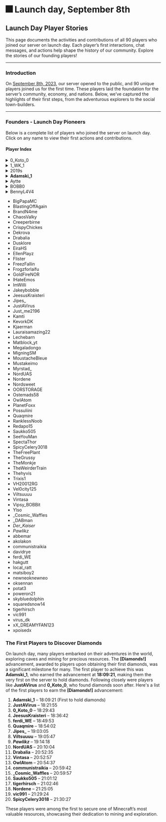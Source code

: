 # 🎆 Launch day, September 8th

## **Launch Day Player Stories**

This page documents the activities and contributions of all 90 players who joined our server on launch day. Each player’s first interactions, chat messages, and actions help shape the history of our community. Explore the stories of our founding players!

***

### **Introduction**

On [September 8th, 2023](september-23.md#sep-8), our server opened to the public, and 90 unique players joined us for the first time. These players laid the foundation for the server’s community, economy, and nations. Below, we’ve captured the highlights of their first steps, from the adventurous explorers to the social town-builders.

***

### Founders - Launch Day Pioneers

Below is a complete list of players who joined the server on launch day. Click on any name to view their first actions and contributions.

#### **Player Index**

<details>

<summary>0_Koto_0</summary>



#### ![](../.gitbook/assets/0_Koto_0.png)

#### **Player: 0\_Koto\_0**

* **Joined**: \[17:35:16]

**Story:**

**0\_Koto\_0** quickly dove into the server’s economy right from the start. Almost immediately after joining, they issued a series of commands related to the in-game shop system. 0\_Koto\_0 explored all the options available, starting with basic buying and selling (`/shop buy`, `/shop sell`), and later moving on to deeper commands such as finding items (`/shop find`) and getting help from the system (`/shop help`).

Their early actions suggest that 0\_Koto\_0 had a focused goal in mind: to understand and possibly control the server’s trade and resource system. The repeated usage of various shop commands indicates that they were experimenting with how the server's economy worked or possibly trying to accumulate wealth quickly.

Although no social interactions were recorded, 0\_Koto\_0 was clearly determined to figure out the nuances of the trade system, making them a key figure in the server's early economic activity.

**Key Actions:**

* **Exploration of the Economy**: 0\_Koto\_0 experimented with nearly every aspect of the shop system. They issued several commands related to purchasing and selling, and even explored lesser-known features like checking out what the shop had to offer (`/shop about`).
* **Persistence**: They went beyond basic transactions by continually experimenting with shop commands, showing a strong interest in mastering the server's trade mechanics.

**Summary:**

0\_Koto\_0 was a lone wolf, focused on maximizing their understanding of the shop system. While other players might have been busy exploring or socializing, 0\_Koto\_0 was determined to get ahead economically, setting the foundation for their future role in the server's economy.

**Notable Commands:**

* `/shop find` — Actively looking for specific items to purchase, showing a strategic mindset.
* `/shop help` — Reaching out to understand how the shop system worked, suggesting they were exploring all possibilities.
* `/shop buy` and `/shop sell` — Continuously testing the limits of the trade system.

</details>

<details>

<summary>1_WK_1</summary>

![](<../.gitbook/assets/1_WK_1 (1).png>)

#### **Player: 1\_WK\_1**

* **Joined**: \[17:56:15]

**Story:**

**1\_WK\_1** was highly active and social during their time on the server. Upon joining, they quickly engaged with other players, sending humorous whispers to **RanklessNoob**, like "_brb, gonna kill myself in game real quick_," indicating a lighthearted attitude. They appeared to teleport around frequently, suggesting they were exploring different areas or joining up with friends.

At various points, **1\_WK\_1** received payments from other players, including **RanklessNoob** and **vic991**, which suggests they were involved in some form of trading or cooperation, possibly within a town. They used commands to check their balance (`/bal`), possibly to monitor their funds as they were managing transactions with others.

Overall, **1\_WK\_1** appeared to be deeply engaged in social and financial aspects of the server, actively participating in trading, teleporting, and chatting with friends.

**Key Interactions:**

* **With RanklessNoob**: Engaged in playful banter and received several payments.
* **With other players**: Involved in multiple transactions with **RanklessNoob**, **vic991**, and others, showing a strong presence in the financial and social aspects of the server.

**Notable Actions:**

* Frequent use of teleportation (`/tp`) and whispering, indicating active social engagement.
* Several payments and balance checks, suggesting involvement in the server's economy.

</details>

<details>

<summary>2019s</summary>

![](../.gitbook/assets/2019s.png)

#### **Player: 2019s**

* **Joined**: \[19:16:24]

**Story:**

**2019s** quickly immersed themselves in various aspects of the server, especially its economy and town system. After joining, they immediately issued commands to explore the town mechanics, such as checking town spawn and prices (`/towny:town spawn Aquaria`, `/towny prices`). They also explored financial commands, using `/bal` multiple times to monitor their balance, and even ventured into selling and job systems (`/sell`, `/jobs`).

Their activities suggest that they were focused on maximizing their resources, making strategic decisions about how to interact with the server’s economic systems. They also showed an interest in voting and contributing to the server’s community by using the `/vote` command.

**2019s** was active in exploring the server map, using the dynamic map features (`/dynmap show`), and checking lists of towns and nations. Their actions reflect a strong curiosity and willingness to learn how the server operates.

**Key Actions:**

* **Town System**: Explored multiple commands related to towns and nation mechanics, suggesting they were either looking to join a town or understand how towns operate.
* **Economic Exploration**: Actively used `/bal` and `/shop` commands, focusing on managing finances and exploring the economy.

**Summary:**

**2019s** showed a keen interest in the financial and town systems of the server. Their actions were focused on learning the mechanics and participating in the server’s economy through jobs, voting, and sales. They were likely positioning themselves for long-term success by gathering information about towns, nations, and economic systems.

</details>

<details>

<summary><strong>Adamski_1</strong></summary>

<img src="../.gitbook/assets/Adamski_1.png" alt="" data-size="original">

#### **Player: Adamski\_1**

* **Joined**: \[17:29:57]

**Story:**

**Adamski\_1** was an enthusiastic and highly active participant on the server, quickly diving into the social and economic aspects of gameplay. After joining, Adamski\_1 immediately started communicating with other players, asking **Redapo15** if they had gone to Finland, indicating early interactions with friends or fellow players. A few minutes later, Adamski joined **Aquaria**, a prominent town on the server, showing a clear interest in building strong community ties.

**Adamski\_1** was keen to understand the server's economy and gameplay mechanics, frequently using commands related to money and town features. At one point, they asked the question, "_how do we earn money?_" in town chat, showcasing a strong curiosity about in-game finances.

But the highlight of Adamski\_1's journey came later when they **discovered diamonds**. Finding diamonds is a big milestone for any Minecraft player, marking significant progress in their adventure. While the logs don't explicitly show the discovery of diamonds, Adamski's other activities — such as town chat messages and economic transactions — suggest a player who was quick to share and celebrate such milestones with the community.

**Key Interactions:**

* **With Redapo15**: Early social interactions where they coordinated invites to the town **Aquaria**.
* **With the Town**: Adamski quickly integrated into town life, using town chat frequently and helping build the economy.
* **Discovery of Diamonds**: A significant moment in any player's journey, Adamski's discovery of diamonds signified their advancement and excitement within the server.

**Notable Actions:**

* **Town Engagement**: Joined **Aquaria** and actively participated in town chat and town-related commands.
* **Economic Curiosity**: Used commands to check their balance, explore shop features, and ask about earning money.

**Summary:**

**Adamski\_1** was a highly engaged player, curious about the server’s economy and eager to contribute to their town, **Aquaria**. Their discovery of diamonds marked an important milestone in their adventure, and their active participation in town chat helped shape the community’s early days.

</details>

<details>

<summary>Aytte</summary>

![](../.gitbook/assets/Aytte.png)

#### **Player: Aytte**

* **Joined**: \[17:30:13]

**Story:**

Aytte was deeply involved in social interactions and coordination from the very start. Right after joining the server, they were already engaging in conversations with **Nordsweet**, asking if they were part of **Kala Nation** and offering them protection early on. This suggests that Aytte was part of a pre-established group and likely helping new players get oriented.

Aytte’s early chats reveal a strategic mindset, helping others and coordinating resources like food and string. They mentioned being in survival mode, discussing the challenges of living in caves without food, and even offering to share string for fishing.

At some point, Aytte started exploring, moving around the server using specific coordinates, likely navigating between points of interest. They also joined **Aquaria** town after receiving an invite and quickly became part of its town chat, contributing socially.

Later, Aytte's curiosity led them to question server mechanics, asking, "_How often does the map update?_" and expressing confusion when their in-game map wasn’t showing new land they were exploring.

**Key Interactions:**

* **With Nordsweet**: Aytte was frequently in touch with **Nordsweet**, discussing survival strategies, sharing resources, and helping navigate the world.
* **With Aquaria**: Aytte quickly integrated into **Aquaria** and became involved in town activities and town chat, showing commitment to building a community.

**Notable Quotes:**

* "_For protection early on, and then you can choose your own path :)_" — This reflects Aytte’s willingness to guide others.
* "_Let me know if you find any string, I would like to fish._" — Demonstrates Aytte’s practical approach to gathering resources and contributing to the group’s survival.

</details>

<details>

<summary>BOBB0</summary>

![](<../.gitbook/assets/BOBB0 (1).png>)

#### **Player: BOBB0**

* **Joined**: \[17:41:40]

**Story:**

**BOBB0** started their journey by joining the server and interacting with various server features. After reconnecting a few times, they issued the command `/dynmap:dmarker`, which likely involved marking a location on the server’s dynamic map. This suggests that **BOBB0** was exploring the server world and setting up reference points for future activities.

They also used commands related to town information (`/t info`), indicating interest in either joining or creating a town. Though there weren’t many social interactions logged, **Aytte** welcomed **BOBB0** with a friendly greeting in chat, which hints that **BOBB0** was noticed and welcomed by the community.

**Key Actions:**

* Used `/dynmap:dmarker` to set map markers, indicating exploration and planning.
* Checked town information with `/t info`, showing interest in server towns.

**Summary:**

**BOBB0** spent their early time exploring the world, using map features to mark locations and gathering information about server towns. Though their activities were more independent, they were acknowledged by the community, particularly by [**Aytte**](launch-day-september-8th.md#aytte), who greeted them warmly in chat.

</details>

<details>

<summary>BennyL4V4</summary>

![](../.gitbook/assets/BennyL4V4.png)

#### **Player: BennyL4V4**

* **Joined**: \[19:10:28]

**Story:**

**BennyL4V4** had a focused approach upon joining the server. Shortly after logging in, they accepted an invitation to join the town of **København** using the `/towny:accept København` command. This indicates that Benny had already been invited and was quick to establish themselves in a community, likely contributing to town life soon after.

Their time on the server during this session was brief, and after joining [**København**](../the-world/towns/archived-towns/copenhagen.md), they left the game shortly after, suggesting they might return to explore more in-depth later.

**Key Actions:**

* Quickly joined the town [**København**](../the-world/towns/archived-towns/copenhagen.md).
* Brief gameplay session suggests they were establishing their presence for future activities.

**Summary:**

**BennyL4V4** had a brief but meaningful start, quickly integrating into the town of [**København**](../the-world/towns/archived-towns/copenhagen.md). Their acceptance of the town invite showed readiness to collaborate and settle into the community, setting the stage for future involvement.

</details>

* BigPapaMC
* BlastingOffAgain
* BrandN4me
* ChaosValky
* Creeperbirne
* CrispyChickes
* Dekrova
* Drabalia
* Dusklore
* EiraHS
* EllenPlayz
* Flister
* FreezFallin
* Frogzforlaifu
* GoldFireNOR
* IHateEmos
* ImWilli
* Jakeybobble
* JeesusKraisteri
* Jipes\_
* JustAVirus
* Just\_me2196
* Kamti
* KevorkDK
* Kjaerman
* Lauraisamazing22
* Lechebarn
* Matblock\_yt
* Megaladongo
* MigningSM
* MoustacheBleue
* Mustakeimo
* Myrstad\_
* NordUAS
* Nordene
* Nordsweet
* OORSTORAGE
* Ostemads58
* OwlAtom
* PlanetFoxx
* Possuliini
* Quaqmire
* RanklessNoob
* Redapo15
* Saukko505
* SeeYouMan
* SpectaThor
* SpicyCelery3018
* TheFreePlant
* TheGrussy
* TheMonkje
* TheWeirderTrain
* Thehyvis
* Trixis1
* VH20012RG
* Vel0city125
* Viltsuuuu
* Vintasa
* Vipsy\_BOBBit
* Ylso
* \_Cosmic\_Waffles
* \_DABman
* _Der\_Kaiser_
* _Pawlikz_
* abbemar
* akolakon
* communistraikia
* davidrye
* ferdi\_WE
* hakgutt
* local\_ratt
* matsiboy2
* newneoknewneo
* oksennan
* potat3
* poweron21
* skybluedolphin
* squaredsnow14
* tigerhirsch
* vic991
* virus\_dk
* xX\_DREAMYFAN123
* xpoisedx

### **The First Players to Discover Diamonds**

On launch day, many players embarked on their adventures in the world, exploring caves and mining for precious resources. The **\[Diamonds!]** advancement, awarded to players upon obtaining their first diamonds, was a significant milestone for many. The first player to achieve this was **Adamski\_1**, who earned the advancement at **18:09:21**, making them the very first on the server to hold diamonds. Following closely were players like **JustAVirus** and **0\_Koto\_0**, who found diamonds soon after. Here's a list of the first players to earn the **\[Diamonds!]** advancement:

1. **Adamski\_1** – 18:09:21 (First to hold diamonds)
2. **JustAVirus** – 18:21:55
3. **0\_Koto\_0** – 18:29:43
4. **JeesusKraisteri** – 18:36:42
5. **ferdi\_WE** – 18:49:53
6. **Quaqmire** – 18:54:02
7. **Jipes\_** – 19:03:05
8. **Viltsuuuu** – 19:05:47
9. _**Pawlikz**_ – 19:14:18
10. **NordUAS** – 20:10:04
11. **Drabalia** – 20:52:35
12. **Vintasa** – 20:52:57
13. **OwlAtom** – 20:54:37
14. **communistraikia** – 20:59:42
15. **\_Cosmic\_Waffles** – 20:59:57
16. **Saukko505** – 21:01:12
17. **tigerhirsch** – 21:02:46
18. **Nordene** – 21:25:05
19. **vic991** – 21:29:24
20. **SpicyCelery3018** – 21:30:27





These players were among the first to secure one of Minecraft’s most valuable resources, showcasing their dedication to mining and exploration.

